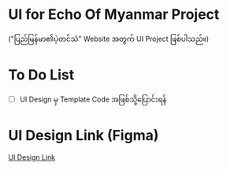 # UI for Echo Of Myanmar Project

("ပြည်မြန်မာ၏ပဲ့တင်သံ" Website အတွက် UI Project ဖြစ်ပါသည်။)

# To Do List

- [ ] UI Design မှ Template Code အဖြစ်သို့ပြောင်းရန်

# UI Design Link (Figma)

[UI Design Link](https://www.figma.com/file/7xP0JhwGJawM6e02dL8Qzd/HearTheVoiceOfMyanmar?node-id=0%3A1)
